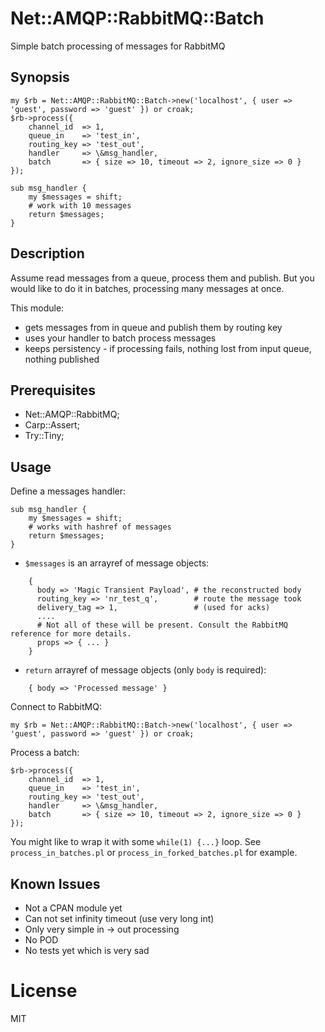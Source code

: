 # Net::AMQP::RabbitMQ::Batch

Simple batch processing of messages for RabbitMQ

## Synopsis

    my $rb = Net::AMQP::RabbitMQ::Batch->new('localhost', { user => 'guest', password => 'guest' }) or croak;
    $rb->process({
        channel_id  => 1,
        queue_in    => 'test_in',
        routing_key => 'test_out',
        handler     => \&msg_handler,
        batch       => { size => 10, timeout => 2, ignore_size => 0 }
    });

    sub msg_handler {
        my $messages = shift;
        # work with 10 messages
        return $messages;
    }

## Description

Assume read messages from a queue, process them and publish. But you would like to do it in batches, processing many messages at once.

This module:

 * gets messages from in queue and publish them by routing key
 * uses your handler to batch process messages
 * keeps persistency - if processing fails, nothing lost from input queue, nothing published

## Prerequisites

* Net::AMQP::RabbitMQ;
* Carp::Assert;
* Try::Tiny;

## Usage

Define a messages handler:

    sub msg_handler {
        my $messages = shift;
        # works with hashref of messages
        return $messages;
    }

* `$messages` is an arrayref of message objects:
```
    {
      body => 'Magic Transient Payload', # the reconstructed body
      routing_key => 'nr_test_q',        # route the message took
      delivery_tag => 1,                 # (used for acks)
      ....
      # Not all of these will be present. Consult the RabbitMQ reference for more details.
      props => { ... }
    }
```
* `return` arrayref of message objects (only `body` is required):
```
    { body => 'Processed message' }
```

Connect to RabbitMQ:

    my $rb = Net::AMQP::RabbitMQ::Batch->new('localhost', { user => 'guest', password => 'guest' }) or croak;

Process a batch:

    $rb->process({
        channel_id  => 1,
        queue_in    => 'test_in',
        routing_key => 'test_out',
        handler     => \&msg_handler,
        batch       => { size => 10, timeout => 2, ignore_size => 0 }
    });

You might like to wrap it with some `while(1) {...}` loop. See `process_in_batches.pl` or `process_in_forked_batches.pl` for example.

## Known Issues

* Not a CPAN module yet
* Can not set infinity timeout (use very long int)
* Only very simple in -> out processing
* No POD
* No tests yet which is very sad

# License

MIT

